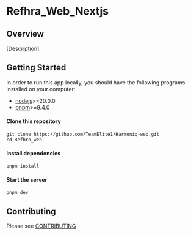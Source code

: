 # Refhra_Web_Nextjs

## Overview

[Description]

## Getting Started

In order to run this app locally, you should have the following programs installed on your computer:

- [nodejs](https://nodejs.org/)>=20.0.0
- [pnpm](https://yarnpkg.com/)>=9.4.0

#### Clone this repository

```
git clone https://github.com/TeamElite1/Harmoniq-web.git
cd Refhra_web
```

#### Install dependencies

```
pnpm install
```

#### Start the server

```
pnpm dev
```

## Contributing

Please see [CONTRIBUTING](./CONTRIBUTING.md)

